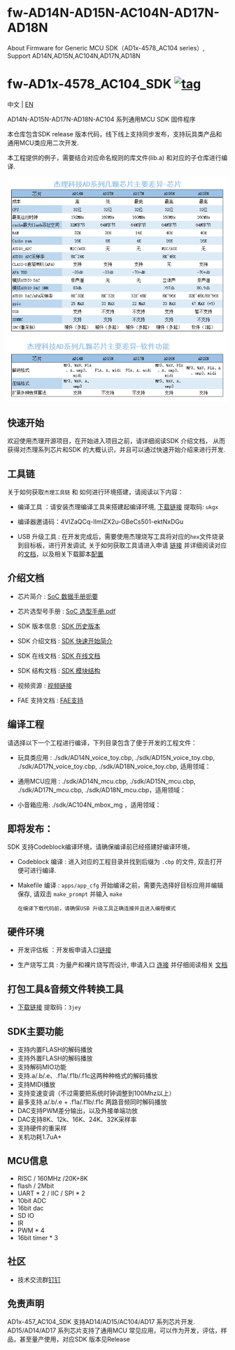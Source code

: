 # fw-AD14N-AD15N-AC104N-AD17N-AD18N
About Firmware for Generic MCU SDK（AD1x-4578_AC104 series）, Support AD14N,AD15N,AC104N,AD17N,AD18N

[tag download]:https://gitee.com/Jieli-Tech/fw-AD15N/tags
[tag_badgen]:https://img.shields.io/github/v/tag/Jieli-Tech/fw-AD15N?style=plastic&labelColor=ffffff&color=informational&label=Tag&

# fw-AD1x-4578_AC104_SDK   [![tag][tag_badgen]][tag download]

中文 | [EN](./README-en.md)

AD14N-AD15N-AD17N-AD18N-AC104 系列通用MCU SDK 固件程序

本仓库包含SDK release 版本代码，线下线上支持同步发布，支持玩具类产品和通用MCU类应用二次开发.

本工程提供的例子，需要结合对应命名规则的库文件(lib.a) 和对应的子仓库进行编译.

![Alt](jl_ad_chip.png)

快速开始
------------

欢迎使用杰理开源项目，在开始进入项目之前，请详细阅读SDK 介绍文档，
从而获得对杰理系列芯片和SDK 的大概认识，并且可以通过快速开始介绍来进行开发.

工具链
------------

关于如何获取`杰理工具链` 和 如何进行环境搭建，请阅读以下内容：

* 编译工具 ：请安装杰理编译工具来搭建起编译环境, [下载链接](https://pan.baidu.com/s/1f5pK7ZaBNnvbflD-7R22zA) 提取码: `ukgx`
* 编译器邀请码：4VlZaQCq-lImlZX2u-GBeCs501-ektNxDGu

* USB 升级工具 : 在开发完成后，需要使用杰理烧写工具将对应的`hex`文件烧录到目标板，进行开发调试, 关于如何获取工具请进入申请 [链接](https://item.taobao.com/item.htm?spm=a1z10.1-c-s.w4004-22883854875.5.504d246bXKwyeH&id=620295020803) 并详细阅读对应的[文档](doc/stuff/usb%20updater.pdf)，以及相关下载脚本[配置](doc/stuff/ISD_CONFIG.INI配置文件说明.pdf)

介绍文档
------------

* 芯片简介 : [SoC 数据手册扼要](./doc)

* 芯片选型号手册 : [SoC 选型手册.pdf](./doc/杰理科技AD14_AD15_AD16_AD17_AD18系列语音MCU选型表.pdf)

* SDK 版本信息 : [SDK 历史版本](doc/AD1x-4578_AC104_SDK_发布版本信息.pdf)

* SDK 介绍文档 : [SDK 快速开始简介](./doc/AD14N_AD15N_AD17N_AD18N_AC104N_SDK手册.pdf)

* SDK 在线文档 : [SDK 在线文档](https://doc.zh-jieli.com/AD14/zh-cn/master/index.html)

* SDK 结构文档 : [SDK 模块结构](./doc/)

* 视频资源 : [视频链接](https://space.bilibili.com/3493277347088769/dynamic)

* FAE 支持文档 : [FAE支持](https://gitee.com/jieli-tech_fae/fw-jl)



编译工程
-------------
请选择以下一个工程进行编译，下列目录包含了便于开发的工程文件：

* 玩具类应用 : ./sdk/AD14N_voice_toy.cbp, ./sdk/AD15N_voice_toy.cbp, ./sdk/AD17N_voice_toy.cbp, ./sdk/AD18N_voice_toy.cbp, 适用领域：

* 通用MCU应用 : ./sdk/AD14N_mcu.cbp, ./sdk/AD15N_mcu.cbp, ./sdk/AD17N_mcu.cbp, ./sdk/AD18N_mcu.cbp，适用领域：

* 小音箱应用: ./sdk/AC104N_mbox_mg ，适用领域： 

即将发布：
------------

SDK 支持Codeblock编译环境，请确保编译前已经搭建好编译环境，

* Codeblock 编译 : 进入对应的工程目录并找到后缀为 `.cbp` 的文件, 双击打开便可进行编译.

* Makefile 编译 : `apps/app_cfg` 开始编译之前，需要先选择好目标应用并编辑保存, 请双击 `make_prompt` 并输入 `make`

  `在编译下载代码前，请确保USB 升级工具正确连接并且进入编程模式`
  

硬件环境
-------------

* 开发评估板 ：开发板申请入口[链接](https://shop321455197.taobao.com/?spm=a230r.7195193.1997079397.2.2a6d391d3n5udo)

* 生产烧写工具 : 为量产和裸片烧写而设计, 申请入口 [连接](https://item.taobao.com/item.htm?spm=a1z10.1-c-s.w4004-22883854875.8.504d246bXKwyeH&id=620941819219) 并仔细阅读相关 [文档](./doc/stuff/烧写器使用说明文档.pdf)
  
打包工具&音频文件转换工具
-------------

* [下载链接](https://pan.baidu.com/s/1ajzBF4BFeiRFpDF558ER9w#list/path=%2F) 提取码：`3jey` 

SDK主要功能
-------------
* 支持内置FLASH的解码播放
* 支持外置FLASH的解码播放
* 支持解码MIO功能
* 支持.a/.b/.e、.f1a/.f1b/.f1c这两种种格式的解码播放
* 支持MIDI播放
* 支持变速变调（不过需要把系统时钟调整到100Mhz以上）
* 最多支持.a/.b/.e + .f1a/.f1b/.f1c 两路音频同时解码播放
* DAC支持PWM差分输出，以及外接单端功放
* DAC支持8K、12k、16K、24K、32K采样率
* 支持硬件的重采样
* 关机功耗1.7uA+

MCU信息
-------------
* RISC / 160MHz /20K+8K
* flash / 2Mbit
* UART * 2 / IIC / SPI * 2
* 10bit ADC
* 16bit dac
* SD IO
* IR
* PWM * 4
* 16bit timer * 3

社区
--------------

* 技术交流群[钉钉](./doc/stuff/dingtalk.jpg)


免责声明
------------

AD1x-457_AC104_SDK 支持AD14/AD15/AC104/AD17 系列芯片开发.
AD15/AD14/AD17 系列芯片支持了通用MCU 常见应用，可以作为开发，评估，样品，甚至量产使用，对应SDK 版本见Release
